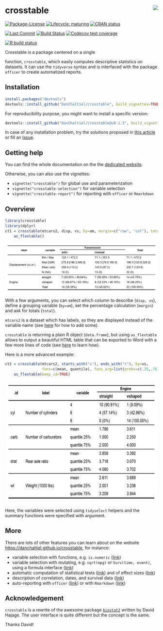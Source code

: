 
<!-- README.md is generated from README.Rmd. Please edit that file -->

# crosstable <a href='https://DanChaltiel.github.io/crosstable/'><img src='docs/hex_sticker_v2.png' align="right" height="175" /></a>

<!-- badges: start -->

[![Package-License](http://img.shields.io/badge/license-GPL--3-brightgreen.svg?style=flat)](http://www.gnu.org/licenses/gpl-3.0.html)
[![Lifecycle:
maturing](https://img.shields.io/badge/lifecycle-maturing-blue.svg)](https://www.tidyverse.org/lifecycle/#maturing)
[![CRAN
status](https://www.r-pkg.org/badges/version/crosstable)](https://CRAN.R-project.org/package=crosstable)
<!-- [![Downloads](http://cranlogs.r-pkg.org/badges/crosstable?color=brightgreen)](http://www.r-pkg.org/pkg/crosstable) -->
[![Last
Commit](https://img.shields.io/github/last-commit/DanChaltiel/crosstable)](https://github.com/DanChaltiel/crosstable)
[![Build
Status](https://travis-ci.org/DanChaltiel/crosstable.svg?branch=master)](https://travis-ci.org/DanChaltiel/crosstable)
[![Codecov test
coverage](https://codecov.io/gh/DanChaltiel/crosstable/branch/master/graph/badge.svg)](https://codecov.io/gh/DanChaltiel/crosstable?branch=master)
<!-- [![Dependencies](https://tinyverse.netlify.com/badge/crosstable)](https://cran.r-project.org/package=crosstable)  -->
[![R build
status](https://github.com/DanChaltiel/crosstable/workflows/R-CMD-check/badge.svg)](https://github.com/DanChaltiel/crosstable/actions)
<!-- badges: end --> Crosstable is a package centered on a single
function, `crosstable`, which easily computes descriptive statistics on
datasets. It can use the `tidyverse` syntax and is interfaced with the
package `officer` to create automatized reports.

## Installation

``` r
install.packages("devtools")
devtools::install_github("DanChaltiel/crosstable", build_vignettes=TRUE)
```

For reproducibility purpose, you might want to install a specific
version:

``` r
devtools::install_github("DanChaltiel/crosstable@v0.1.3", build_vignettes=TRUE)
```

In case of any installation problem, try the solutions proposed in [this
article](https://danchaltiel.github.io/crosstable/articles/crosstable-install.html)
or fill an [Issue](https://github.com/DanChaltiel/crosstable/issues).

## Getting help

You can find the whole documentation on the the [dedicated
website](https://danchaltiel.github.io/crosstable).

Otherwise, you can also use the vignettes:

  - `vignette("crosstable")` for global use and parameterization
  - `vignette("crosstable-selection")` for variable selection
  - `vignette("crosstable-report")` for reporting with `officer` or
    `Rmarkdown`

## Overview

``` r
library(crosstable)
library(dplyr)
ct1 = crosstable(mtcars2, disp, vs, by=am, margin=c("row", "col"), total="both") %>%
    as_flextable()
```

<p align="center">

<img src="man/figures/ct1.png" alt="crosstable1">

</p>

With a few arguments, you can select which column to describe (`disp,
vs`), define a grouping variable (`by=am`), set the percentage
calculation (`margin`) and ask for totals (`total`).

`mtcars2` is a dataset which has labels, so they are displayed instead
of the variable name (see
[here](https://danchaltiel.github.io/crosstable/articles/crosstable.html#dataset-modified-mtcars)
for how to add some).

`crosstable` is returning a plain R object (`data.frame`), but using
`as_flextable` allows to output a beautiful HTML table that can be
exported to Word with a few more lines of code (see
[here](https://danchaltiel.github.io/crosstable/articles/crosstable-report.html)
to learn how).

Here is a more advanced example:

``` r
ct2 = crosstable(mtcars2, starts_with("c"), ends_with("t"), by=vs, 
                 funs=c(mean, quantile), funs_arg=list(probs=c(.25,.75), digits=3)) %>% 
    as_flextable(keep_id=TRUE)
```

<p align="center">

<img src="man/figures/ct2.png" alt="crosstable2" height="400">

</p>

Here, the variables were selected using `tidyselect` helpers and the
summary functions were specified with argument.

## More

There are lots of other features you can learn about on the website
<https://danchaltiel.github.io/crosstable>, for instance:

  - variable selection with functions, e.g. `is.numeric`
    ([link](https://danchaltiel.github.io/crosstable/articles/crosstable-selection.html#select-with-predicate-functions))
  - variable selection with mutating, e.g. `sqrt(mpg)` or `Surv(time,
    event)`, using a formula interface
    ([link](https://danchaltiel.github.io/crosstable/articles/crosstable-selection.html#select-with-a-formula))
  - automatic computation of statistical tests
    ([link](https://danchaltiel.github.io/crosstable/articles/crosstable.html#tests))
    and of effect sizes
    ([link](https://danchaltiel.github.io/crosstable/articles/crosstable.html#effects))
  - description of correlation, dates, and survival data
    ([link](https://danchaltiel.github.io/crosstable/articles/crosstable.html#miscellaneous-1))
  - auto-reporting with `officer`
    ([link](https://danchaltiel.github.io/crosstable/articles/crosstable-report.html#create-reports-with-officer))
    or with `Rmarkdown`
    ([link](https://danchaltiel.github.io/crosstable/articles/crosstable-report.html#create-reports-with-rmarkdown))

## Acknowledgement

`crosstable` is a rewrite of the awesome package
[`biostat2`](https://github.com/eusebe/biostat2) written by David
Hajage. The user interface is quite different but the concept is the
same.

Thanks David\!
